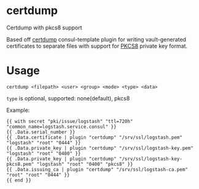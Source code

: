 # certdump
Certdump with pkcs8 support

Based off [certdump](https://gist.github.com/tam7t/1b45125ae4de13b3fc6fd0455954c08e) consul-template plugin for writing vault-generated certificates to separate files with support for [PKCS8](https://en.wikipedia.org/wiki/PKCS_8) private key format.

# Usage
```
certdump <filepath> <user> <group> <mode> <type> <data>
```

`type` is optional, supported: none(default), pkcs8

Example:
```
{{ with secret "pki/issue/logstash" "ttl=720h" "common_name=logstash.service.consul" }}
{{ .Data.serial_number }}
{{ .Data.certificate | plugin "certdump" "/srv/ssl/logstash.pem" "logstash" "root" "0444" }}
{{ .Data.private_key | plugin "certdump" "/srv/ssl/logstash-key.pem" "logstash" "root" "0400" }}
{{ .Data.private_key | plugin "certdump" "/srv/ssl/logstash-key-pkcs8.pem" "logstash" "root" "0400" "pkcs8" }}
{{ .Data.issuing_ca | plugin "certdump" "/srv/ssl/logstash-ca.pem" "root" "root" "0444" }}
{{ end }}
```
